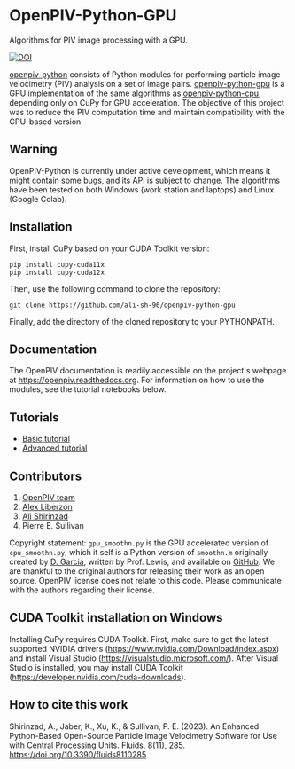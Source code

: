 # OpenPIV-Python-GPU
Algorithms for PIV image processing with a GPU.

[![DOI](https://zenodo.org/badge/670884759.svg)](https://zenodo.org/badge/latestdoi/670884759)

[openpiv-python](https://github.com/OpenPIV/openpiv-python) consists of Python modules for performing particle image velocimetry (PIV) analysis on a set of image pairs. [openpiv-python-gpu](https://github.com/ali-sh-96/openpiv-python-gpu) is a GPU implementation of the same algorithms as [openpiv-python-cpu](https://github.com/ali-sh-96/openpiv-python-cpu), depending only on CuPy for GPU acceleration. The objective of this project was to reduce the PIV computation time and maintain compatibility with the CPU-based version.

## Warning
OpenPIV-Python is currently under active development, which means it might contain some bugs, and its API is subject to change. The algorithms have been tested on both Windows (work station and laptops) and Linux (Google Colab).

## Installation
First, install CuPy based on your CUDA Toolkit version:

    pip install cupy-cuda11x
    pip install cupy-cuda12x

Then, use the following command to clone the repository:

    git clone https://github.com/ali-sh-96/openpiv-python-gpu
Finally, add the directory of the cloned repository to your PYTHONPATH.

## Documentation
The OpenPIV documentation is readily accessible on the project's webpage at https://openpiv.readthedocs.org. For information on how to use the modules, see the tutorial notebooks below.

## Tutorials
- [Basic tutorial](https://colab.research.google.com/github/ali-sh-96/openpiv-python-gpu/blob/main/openpiv_gpu/tutorials/openpiv_python_gpu_tutorial.ipynb)
- [Advanced tutorial](https://colab.research.google.com/github/ali-sh-96/openpiv-python-gpu/blob/main/openpiv_gpu/tutorials/openpiv_python_gpu_advanced_tutorial.ipynb)

## Contributors
1. [OpenPIV team](https://groups.google.com/forum/#!forum/openpiv-users)
2. [Alex Liberzon](https://github.com/alexlib)
3. [Ali Shirinzad](https://github.com/ali-sh-96)
4. Pierre E. Sullivan

Copyright statement: `gpu_smoothn.py` is the GPU accelerated version of `cpu_smoothn.py`, which it self is a Python version of `smoothn.m` originally created by
[D. Garcia](https://de.mathworks.com/matlabcentral/fileexchange/25634-smoothn), written by Prof. Lewis, and available on
[GitHub](https://github.com/profLewis/geogg122/blob/master/Chapter5_Interpolation/python/smoothn.py). We are thankful to the original authors for
releasing their work as an open source. OpenPIV license does not relate to this code. Please communicate with the
authors regarding their license.

## CUDA Toolkit installation on Windows
Installing CuPy requires CUDA Toolkit. First, make sure to get the latest supported NVIDIA drivers (https://www.nvidia.com/Download/index.aspx) and install Visual Studio (https://visualstudio.microsoft.com/). After Visual Studio is installed, you may install CUDA Toolkit (https://developer.nvidia.com/cuda-downloads).

## How to cite this work
Shirinzad, A., Jaber, K., Xu, K., & Sullivan, P. E. (2023). An Enhanced Python-Based Open-Source Particle Image Velocimetry Software for Use with Central Processing Units. Fluids, 8(11), 285. https://doi.org/10.3390/fluids8110285